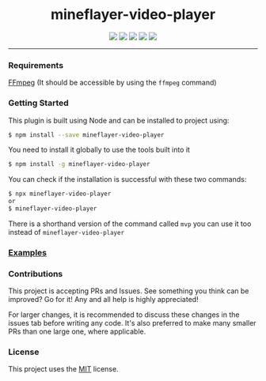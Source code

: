 <h1 align="center">mineflayer-video-player</h1>

<p align="center">
  <img src="https://img.shields.io/npm/v/mineflayer-video-player" />
  <img src="https://img.shields.io/github/repo-size/Agalar-Development/mineflayer-video-player" />
  <img src="https://img.shields.io/npm/dm/mineflayer-video-player" />
  <img src="https://img.shields.io/github/contributors/Agalar-Development/mineflayer-video-player" />
  <img src="https://img.shields.io/github/license/Agalar-Development/mineflayer-video-player" />
</p>

---

### Requirements 
[FFmpeg](https://www.ffmpeg.org) (It should be accessible by using the `ffmpeg` command)

### Getting Started

This plugin is built using Node and can be installed to project using:
```bash
$ npm install --save mineflayer-video-player
```
You need to install it globally to use the tools built into it
```bash
$ npm install -g mineflayer-video-player
```
You can check if the installation is successful with these two commands:
```bash
$ npx mineflayer-video-player
or
$ mineflayer-video-player
```

There is a shorthand version of the command called `mvp` you can use it too instead of `mineflayer-video-player`
### [Examples](https://github.com/Agalar-Development/mineflayer-video-player/tree/master/examples)

### Contributions

This project is accepting PRs and Issues. See something you think can be improved? Go for it! Any and all help is highly appreciated!

For larger changes, it is recommended to discuss these changes in the issues tab before writing any code. It's also preferred to make many smaller PRs than one large one, where applicable.

### License

This project uses the [MIT](https://github.com/Agalar-Development/mineflayer-video-player/blob/master/LICENSE) license.